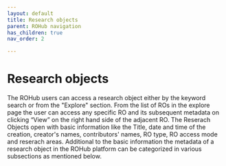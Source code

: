 ```yaml
---
layout: default
title: Research objects
parent: ROHub navigation
has_children: true
nav_order: 2

---
```


# Research objects

The ROHub users can access a research object either by the keyword search or from the "Explore" section. From the list of ROs in the explore page the user can access any specific RO and its subsequent metadata on clicking “View” on the right hand side of the adjacent RO. The Reserach Objects open with basic information like the Title, date and time of the creation, creator's names, contributors' names, RO type, RO access mode and reserach areas. Additional to the basic information the metadata of a research object in the ROHub platform can be categorized in various subsections as mentioned below.
